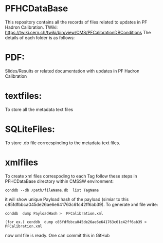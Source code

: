 # PFHCDataBase
This repository contains all the records of files related to updates in PF Hadron Calibration. TWiki: https://twiki.cern.ch/twiki/bin/view/CMS/PFCalibrationDBConditions The details of each folder is as follows:

# PDF: 
Slides/Results or related documentation with updates in PF Hadron Calibration

# textfiles: 
To store all the metadata text files

# SQLiteFiles: 
To store .db file correcspinding to the metadata text files. 

# xmlfiles
To create xml files correspoding to each Tag follow these steps in PFHCDataBase directory within CMSSW environment: 

```
conddb --db /path/fileName.db  list TagName
```
it will show unique Payload hash of the payload (simiar to this c85fdfbbca045de26ae6e641763c61c42ff6ab39). To generate xml file write:

```
conddb  dump PayloadHash >  PFCalibration.xml

(for ex.) conddb  dump c85fdfbbca045de26ae6e641763c61c42ff6ab39 >  PFCalibration.xml
```
now xml file is ready. One can commit this in GitHub
